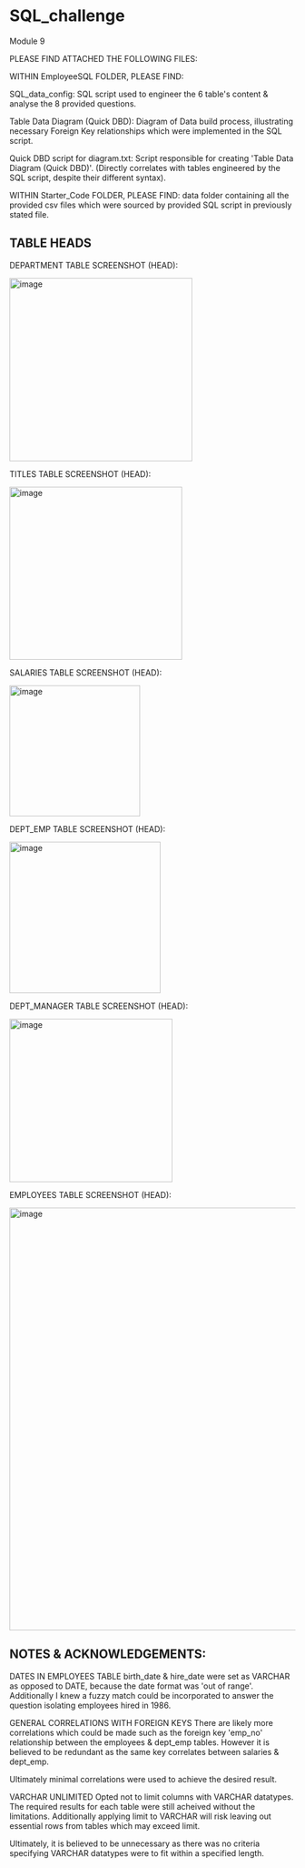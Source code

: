 # SQL_challenge
Module 9

PLEASE FIND ATTACHED THE FOLLOWING FILES:

WITHIN EmployeeSQL FOLDER, PLEASE FIND:

SQL_data_config: SQL script used to engineer the 6 table's content & analyse the 8 provided questions.

Table Data Diagram (Quick DBD): Diagram of Data build process, illustrating necessary Foreign Key relationships which were implemented in the SQL script.

Quick DBD script for diagram.txt: Script responsible for creating 'Table Data Diagram (Quick DBD)'. (Directly correlates with tables engineered by the SQL script, despite their different syntax).

WITHIN Starter_Code FOLDER, PLEASE FIND:
data folder containing all the provided csv files which were sourced by provided SQL script in previously stated file.

TABLE HEADS
------------
DEPARTMENT TABLE SCREENSHOT (HEAD):

<img width="322" alt="image" src="https://github.com/braydonnugent/SQL_challenge/assets/142812919/c8d04000-68d7-4e7e-b507-4b7d1dfd565c">


TITLES TABLE SCREENSHOT (HEAD):

<img width="304" alt="image" src="https://github.com/braydonnugent/SQL_challenge/assets/142812919/10928bd0-4477-469a-bb3d-f7dbc252ade2">


SALARIES TABLE SCREENSHOT (HEAD):

<img width="230" alt="image" src="https://github.com/braydonnugent/SQL_challenge/assets/142812919/1ff241f6-deef-4053-bf27-f54725a79331">


DEPT_EMP TABLE SCREENSHOT (HEAD):

<img width="266" alt="image" src="https://github.com/braydonnugent/SQL_challenge/assets/142812919/8e4bc2cb-e569-4153-b7a4-ad3b8ce487c5">


DEPT_MANAGER TABLE SCREENSHOT (HEAD):

<img width="287" alt="image" src="https://github.com/braydonnugent/SQL_challenge/assets/142812919/228960b5-6a1a-414f-9e56-08e411594fdf">


EMPLOYEES TABLE SCREENSHOT (HEAD):

<img width="743" alt="image" src="https://github.com/braydonnugent/SQL_challenge/assets/142812919/c1343aa7-ea22-4e99-9df1-23bd974598e0">


NOTES & ACKNOWLEDGEMENTS:
-------------------------
DATES IN EMPLOYEES TABLE
birth_date & hire_date were set as VARCHAR as opposed to DATE, because the date format was 'out of range'. Additionally I knew a fuzzy match could be incorporated to answer the question isolating employees hired in 1986.

GENERAL CORRELATIONS WITH FOREIGN KEYS
There are likely more correlations which could be made such as the foreign key 'emp_no' relationship between the employees & dept_emp tables. However it is believed to be redundant as the same key correlates between salaries & dept_emp. 

Ultimately minimal correlations were used to achieve the desired result.

VARCHAR UNLIMITED 
Opted not to limit columns with VARCHAR datatypes. The required results for each table were still acheived without the limitations. Additionally applying limit to VARCHAR will risk leaving out essential rows from tables which may exceed limit. 

Ultimately, it is believed to be unnecessary as there was no criteria specifying VARCHAR datatypes were to fit within a specified length.

